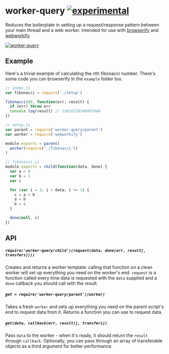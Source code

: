 # worker-query [![experimental](http://hughsk.github.io/stability-badges/dist/experimental.svg)](http://github.com/hughsk/stability-badges) #

Reduces the boilerplate in setting up a request/response pattern between your
main thread and a web worker. Intended for use with
[browserify](http://browserify.org) and
[webworkify](http;//github.com/substack/webworkify).

[![worker-query](https://nodei.co/npm/worker-query.png?mini=true)](https://nodei.co/npm/worker-query)

## Example ##

Here's a trivial example of calculating the nth fibonacci number. There's some
code you can browserify in the `example` folder too.

``` javascript
// index.js
var fibonacci = require('./setup')

fibonacci(80, function(err, result) {
  if (err) throw err
  console.log(result) // 23416728348467684
})
```

``` javascript
// setup.js
var parent = require('worker-query/parent')
var worker = require('webworkify')

module.exports = parent(
  worker(require('./fibonacci'))
)
```

``` javascript
// fibonacci.js
module.exports = child(function(data, done) {
  var a = 0
  var b = 1
  var c

  for (var i = 1; i < data; i += 1) {
    c = a + b
    a = b
    b = c
  }

  done(null, c)
})
```

## API ##

##### `require('worker-query/child')(request(data, done(err, result[, transfers])))` #####

Creates and returns a worker template: calling that function on a clean worker
will set up everything you need on the worker's end. `request` is a function
called every time data is requested with the `data` supplied and a `done`
callback you should call with the result.

##### `get = require('worker-query/parent')(worker)` #####

Takes a fresh `worker` and sets up everything you need on the parent script's
end to request data from it. Returns a function you can use to request data.

##### `get(data, callback(err, result)[, transfers])` #####

Pass `data` to the worker - when it's ready, it should return the `result`
through `callback`. Optionally, you can pass through an array of transferable
objects as a third argument for better performance.
